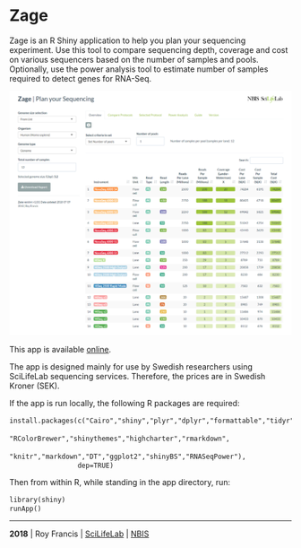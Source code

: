 # Zage

Zage is an R Shiny application to help you plan your sequencing experiment. Use this tool to compare sequencing depth, coverage and cost on various sequencers based on the number of samples and pools. Optionally, use the power analysis tool to estimate number of samples required to detect genes for RNA-Seq.

![](preview.png)

This app is available [online](http://rshiny.nbis.se/zage/).

The app is designed mainly for use by Swedish researchers using SciLifeLab sequencing services. Therefore, the prices are in Swedish Kroner (SEK).

If the app is run locally, the following R packages are required:

```
install.packages(c("Cairo","shiny","plyr","dplyr","formattable","tidyr",
                 "RColorBrewer","shinythemes","highcharter","rmarkdown",
                 "knitr","markdown","DT","ggplot2","shinyBS","RNASeqPower"),
                 dep=TRUE)
```

Then from within R, while standing in the app directory, run:

```
library(shiny)
runApp()
```

<hr>

<b>2018</b> | Roy Francis | [SciLifeLab](https://www.scilifelab.se/) | [NBIS](https://nbis.se/)